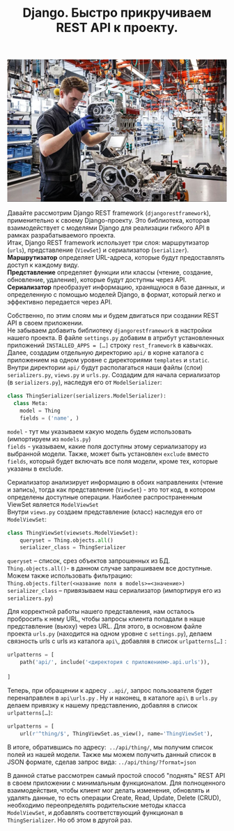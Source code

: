 ﻿---
layout: post
title: Django. Быстро прикручиваем REST API к проекту.
category: django
---
![](/image/post-2020-04-13/add_rest.JPG)

Давайте рассмотрим Django REST framework (`djangorestframework`), применительно к своему Django-проекту. Это библиотека, которая взаимодействует с моделями Django для реализации гибкого API в рамках разрабатываемого проекта.  
Итак, Django REST framework использует три слоя: маршрутизатор (`urls`), представление (`ViewSet`) и сериализатор (`serializer`).  
**Маршрутизатор** определяет URL-адреса, которые будут предоставлять доступ к каждому виду.    
**Представление** определяет функции или классы (чтение, создание, обновление, удаление), которые будут доступны через API.  
**Сериализатор** преобразует информацию, хранящуюся в базе данных, и определенную с помощью моделей Django, в формат, который легко и эффективно передается через API.  
  
Собственно, по этим слоям мы и будем двигаться при создании REST API в своем приложении.   
Не забываем добавить библиотеку `djangorestframework` в настройки нашего проекта. В файле `settings.py` добавим в атрибут установленных приложений `INSTALLED_APPS = […]` строку `rest_framework` в кавычках.  
Далее, создадим отдельную директорию `api/` в корне каталога с приложением на одном уровне с директориями `templates` и `static`. Внутри директории `api/` будут располагаться наши файлы (слои) `serializers.py`, `views.py` и `urls.py`.
Создадим для начала сериализатор (в `serializers.py`), наследуя его от `ModelSerializer`:
```python
class ThingSerializer(serializers.ModelSerializer):
  class Meta:
    model = Thing
    fields = ('name', )
```  
`model` - тут мы указываем какую модель будем использовать (импортируем из `models.py`)  
`fields` - указываем, какие поля доступны этому сериализатору из выбранной модели. Также, может быть установлен `exclude` вместо `fields`, который будет включать все поля модели, кроме тех, которые указаны в exclude.  

Сериализатор анализирует информацию в обоих направлениях (чтение и запись), тогда как представление (`ViewSet`)  - это тот код, в котором определены доступные операции. Наиболее распространенным ViewSet является `ModelViewSet`  
Внутри `views.py` создаем представление (класс) наследуя его от `ModelViewSet`:    
```python
class ThingViewSet(viewsets.ModelViewSet):
    queryset = Thing.objects.all()
    serializer_class = ThingSerializer
```  
`queryset` – список, срез объектов запрошенных из БД. `Thing.objects.all()`- в данном случае запрашиваем все доступные. Можем также использовать фильтрацию: `Thing.objects.filter(<название поля в models>=<значение>)`
`serializer_class` – привязываем наш сериализатор (импортируя его из `serializers.py`)  

Для корректной работы нашего представления, нам осталось пробросить к нему URL, чтобы запросы клиента попадали в наше представление (вьюху) через URL. Для этого, в основном файле проекта `urls.py` (находится на одном уровне с `settings.py`), делаем связность urls с urls из каталога `api\`, добавляя в список `urlpatterns[…]` :  
```python
urlpatterns = [
	path('api/', include('<директория с приложением>.api.urls')),
	
]
```  
Теперь, при обращении к адресу `..api/`, запрос пользователя будет перенаправлен в `api\urls.py` .
Ну и наконец, в каталоге `api\` в `urls.py` делаем привязку к нашему представлению, добавляя в список `urlpatterns[…]`:
```python
urlpatterns = [
	url(r'^thing/$', ThingViewSet.as_view(), name='ThingViewSet'),
```
В итоге, обратившись по адресу:` ../api/thing/`, мы получим список полей из нашей модели. Также мы можем получить данный список в JSON формате, сделав запрос вида: `../api/thing/?format=json`  

В данной статье рассмотрен самый простой способ "поднять" REST API в своем приложении с минимальным функционалом. Для полноценного взаимодействия, чтобы клиент мог делать изменения, обновлять и удалять данные, то есть операции Create, Read, Update, Delete (CRUD), необходимо переопределять родительские методы класса `ModelViewSet`, и добавлять соответствующий функционал в `ThingSerializer`. Но об этом в другой раз.















